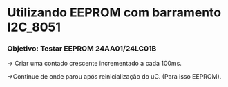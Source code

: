 # Utilizando EEPROM com barramento I2C_8051

### Objetivo: Testar EEPROM 24AA01/24LC01B 

<p>-> Criar uma contado crescente incrementado a cada 100ms.</p>
<p> ->Continue de onde parou após reinicialização do uC. (Para isso  EEPROM).</p>
